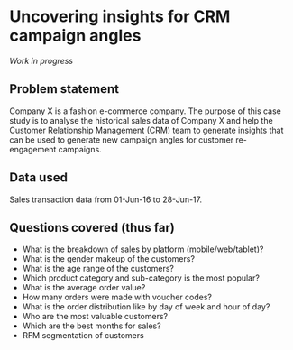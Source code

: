# Uncovering insights for CRM campaign angles

_Work in progress_

## Problem statement
Company X is a fashion e-commerce company. The purpose of this case study is to analyse the historical sales data of Company X and help the Customer Relationship Management (CRM) team to generate insights that can be used to generate new campaign angles for customer re-engagement campaigns.

## Data used
Sales transaction data from 01-Jun-16 to 28-Jun-17.

## Questions covered (thus far)

- What is the breakdown of sales by platform (mobile/web/tablet)?
- What is the gender makeup of the customers?
- What is the age range of the customers?
- Which product category and sub-category is the most popular?
- What is the average order value?
- How many orders were made with voucher codes?
- What is the order distribution like by day of week and hour of day?
- Who are the most valuable customers?
- Which are the best months for sales?
- RFM segmentation of customers
